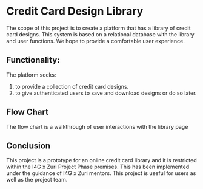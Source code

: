 # Credit Card Design Library

The scope of this project is to create a platform that has a library of credit card designs. This system is based on a relational database with the library and user functions. We hope to provide a comfortable user experience.

## Functionality:

The platform seeks:
1.	to provide a collection of credit card designs.
2.	to give authenticated users to save and download designs or do so later.


## Flow Chart

The flow chart is a walkthrough of user interactions with the library page



## Conclusion
This project is a prototype for an online credit card library and it is restricted within the I4G x Zuri Project Phase premises. This has been implemented under the guidance of I4G x Zuri mentors. This project is useful for users as well as the project team.
